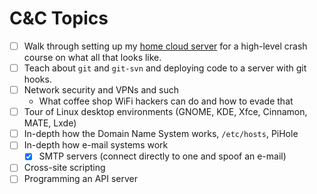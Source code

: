 # C&C Topics

* [ ] Walk through setting up my [home cloud server](/wiki/Self-Hosting) for a
      high-level crash course on what all that looks like.
* [ ] Teach about `git` and `git-svn` and deploying code to a server with git hooks.
* [ ] Network security and VPNs and such
  * What coffee shop WiFi hackers can do and how to evade that
* [ ] Tour of Linux desktop environments (GNOME, KDE, Xfce, Cinnamon, MATE, Lxde)
* [ ] In-depth how the Domain Name System works, `/etc/hosts`, PiHole
* [ ] In-depth how e-mail systems work
  * [x] SMTP servers (connect directly to one and spoof an e-mail)
* [ ] Cross-site scripting
* [ ] Programming an API server
